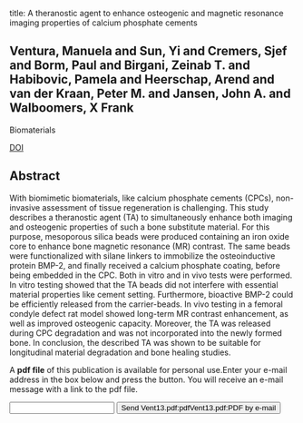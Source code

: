 title: A theranostic agent to enhance osteogenic and magnetic resonance imaging properties of calcium phosphate cements

## Ventura, Manuela and Sun, Yi and Cremers, Sjef and Borm, Paul and Birgani, Zeinab T. and Habibovic, Pamela and Heerschap, Arend and van der Kraan, Peter M. and Jansen, John A. and Walboomers, X Frank
Biomaterials

<a href="https://doi.org/10.1016/j.biomaterials.2013.11.084">DOI</a>

## Abstract
With biomimetic biomaterials, like calcium phosphate cements (CPCs), non-invasive assessment of tissue regeneration is challenging. This study describes a theranostic agent (TA) to simultaneously enhance both imaging and osteogenic properties of such a bone substitute material. For this purpose, mesoporous silica beads were produced containing an iron oxide core to enhance bone magnetic resonance (MR) contrast. The same beads were functionalized with silane linkers to immobilize the osteoinductive protein BMP-2, and finally received a calcium phosphate coating, before being embedded in the CPC. Both in vitro and in vivo tests were performed. In vitro testing showed that the TA beads did not interfere with essential material properties like cement setting. Furthermore, bioactive BMP-2 could be efficiently released from the carrier-beads. In vivo testing in a femoral condyle defect rat model showed long-term MR contrast enhancement, as well as improved osteogenic capacity. Moreover, the TA was released during CPC degradation and was not incorporated into the newly formed bone. In conclusion, the described TA was shown to be suitable for longitudinal material degradation and bone healing studies.

A <b>pdf file</b> of this publication is available for personal use.Enter your e-mail address in the box below and press the button. You will receive an e-mail message with a link to the pdf file.
<form action="sender.php">  <input type="text" name="email">  <input type="submit" value="Send Vent13.pdf:pdfVent13.pdf:PDF by e-mail"></form>